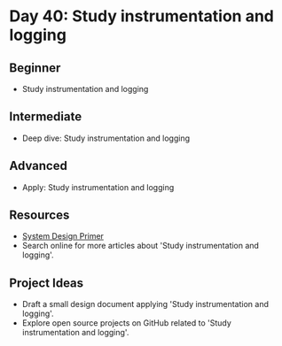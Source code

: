 # Day 40: Study instrumentation and logging

## Beginner
- Study instrumentation and logging

## Intermediate
- Deep dive: Study instrumentation and logging

## Advanced
- Apply: Study instrumentation and logging

## Resources
- [System Design Primer](https://github.com/donnemartin/system-design-primer/search?q=Study+instrumentation+and+logging)
- Search online for more articles about 'Study instrumentation and logging'.

## Project Ideas
- Draft a small design document applying 'Study instrumentation and logging'.
- Explore open source projects on GitHub related to 'Study instrumentation and logging'.
